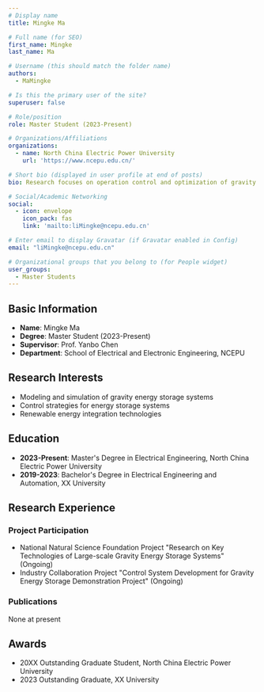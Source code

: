 ```yaml
---
# Display name
title: Mingke Ma

# Full name (for SEO)
first_name: Mingke
last_name: Ma

# Username (this should match the folder name)
authors:
  - MaMingke

# Is this the primary user of the site?
superuser: false

# Role/position
role: Master Student (2023-Present)

# Organizations/Affiliations
organizations:
  - name: North China Electric Power University
    url: 'https://www.ncepu.edu.cn/'

# Short bio (displayed in user profile at end of posts)
bio: Research focuses on operation control and optimization of gravity energy storage systems.

# Social/Academic Networking
social:
  - icon: envelope
    icon_pack: fas
    link: 'mailto:liMingke@ncepu.edu.cn'

# Enter email to display Gravatar (if Gravatar enabled in Config)
email: "liMingke@ncepu.edu.cn"

# Organizational groups that you belong to (for People widget)
user_groups:
  - Master Students
---
```


## Basic Information

- **Name**: Mingke Ma
- **Degree**: Master Student (2023-Present)
- **Supervisor**: Prof. Yanbo Chen
- **Department**: School of Electrical and Electronic Engineering, NCEPU

## Research Interests

- Modeling and simulation of gravity energy storage systems
- Control strategies for energy storage systems
- Renewable energy integration technologies

## Education

- **2023-Present**: Master's Degree in Electrical Engineering, North China Electric Power University
- **2019-2023**: Bachelor's Degree in Electrical Engineering and Automation, XX University

## Research Experience

### Project Participation
- National Natural Science Foundation Project "Research on Key Technologies of Large-scale Gravity Energy Storage Systems" (Ongoing)
- Industry Collaboration Project "Control System Development for Gravity Energy Storage Demonstration Project" (Ongoing)

### Publications
None at present

## Awards

- 20XX Outstanding Graduate Student, North China Electric Power University
- 2023 Outstanding Graduate, XX University